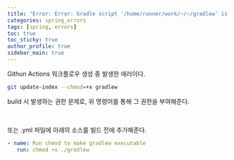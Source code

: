 ```yaml
---
title: "Error: Error: Gradle script '/home/runner/work/~/~/gradlew' is not executable."
categories: spring_errors
tags: [spring, errors]
toc: true
toc_sticky: true
author_profile: true
sidebar_main: true
---
```

Githun Actions 워크플로우 생성 중 발생한 에러이다. 
```bash
git update-index --chmod=+x gradlew
```
build 시 발생하는 권한 문제로, 위 명령어를 통해 그 권한을 부여해준다. 

<br>

또는 .yml 파일에 아래의 소스를 빌드 전에 추가해준다. 

```yml
- name: Run chmod to make gradlew executable
   run: chmod +x ./gradlew
```


